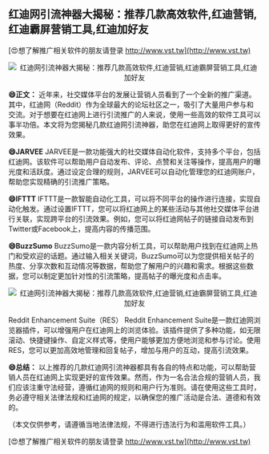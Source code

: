 ## **红迪网引流神器大揭秘：推荐几款高效软件,红迪营销,红迪霸屏营销工具,红迪加好友**

[😍想了解推广相关软件的朋友请登录 http://www.vst.tw](http://www.vst.tw)

 <center><img src="https://vst.tw/MP4/tuiguang/png/5.png" alt="红迪网引流神器大揭秘：推荐几款高效软件,红迪营销,红迪霸屏营销工具,红迪加好友"></center>

**😄正文：**
近年来，社交媒体平台的发展让营销人员看到了一个全新的推广渠道。其中，红迪网（Reddit）作为全球最大的论坛社区之一，吸引了大量用户参与和交流。对于想要在红迪网上进行引流推广的人来说，使用一些高效的软件工具可以事半功倍。本文将为您揭秘几款红迪网引流神器，助您在红迪网上取得更好的宣传效果。

**😄JARVEE**
JARVEE是一款功能强大的社交媒体自动化软件，支持多个平台，包括红迪网。该软件可以帮助用户自动发布、评论、点赞和关注等操作，提高用户的曝光度和活跃度。通过设定合理的规则，JARVEE可以自动化管理您的红迪网账户，帮助您实现精确的引流推广策略。

**😄IFTTT**
IFTTT是一款智能自动化工具，可以将不同平台的操作进行连接，实现自动化触发。通过设置IFTTT，您可以将红迪网上的某些活动与其他社交媒体平台进行关联，实现跨平台的引流效果。例如，您可以将红迪网帖子的链接自动发布到Twitter或Facebook上，提高内容的传播范围。

**😄BuzzSumo**
BuzzSumo是一款内容分析工具，可以帮助用户找到在红迪网上热门和受欢迎的话题。通过输入相关关键词，BuzzSumo可以为您提供相关帖子的热度、分享次数和互动情况等数据，帮助您了解用户的兴趣和需求。根据这些数据，您可以制定更加针对性的引流策略，提高帖子的曝光度和点击率。

 <center><img src="https://vst.tw/MP4/tuiguang/png/2.png" alt="红迪网引流神器大揭秘：推荐几款高效软件,红迪营销,红迪霸屏营销工具,红迪加好友"></center>

Reddit Enhancement Suite（RES）
Reddit Enhancement Suite是一款红迪网浏览器插件，可以增强用户在红迪网上的浏览体验。该插件提供了多种功能，如无限滚动、快捷键操作、自定义样式等，使用户能够更加方便地浏览和参与讨论。使用RES，您可以更加高效地管理和回复帖子，增加与用户的互动，提高引流效果。

**😄总结：**
以上推荐的几款红迪网引流神器都具有各自的特点和功能，可以帮助营销人员在红迪网上实现更好的宣传效果。然而，作为一名合法合规的营销人员，我们应该注重守法经营，遵循红迪网的规则和用户行为准则。请在使用这些工具时，务必遵守相关法律法规和红迪网的规定，以确保您的推广活动是合法、道德和有效的。

（本文仅供参考，请遵循当地法律法规，不得进行违法行为和滥用软件工具。）

[😍想了解推广相关软件的朋友请登录 http://www.vst.tw](http://www.vst.tw)



